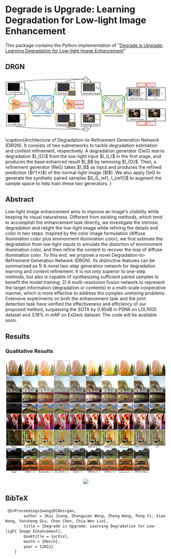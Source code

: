 # Degrade is Upgrade: Learning Degradation for Low-light Image Enhancement

This package contains the Python implementation of "[Degrade is Upgrade: Learning Degradation for Low-light Image Enhancement](https://arxiv.org/pdf/2103.10621.pdf)"

## DRGN
<p align="center">
  <img src="img/framework.png">
</p>
\caption{Architecture of Degradation-to-Refinement Generation Network (DRGN). It consists of two subnetworks to tackle degradation estimation and content refinement, respectively. A degradation generator (DeG) learns degradation $I_{D}$ from the low-light input $I_{L}$ in the first stage, and produces the base enhanced result $I_B$ by removing $I_{D}$. Then, a refinement generator (ReG) takes $I_B$ as input and produces the refined prediction ($I^{*}$) of the normal-light image ($I$). We also apply DeG to generate the synthetic paired samples $[I_{L,ref}, I_{ref}]$ to augment the sample space to help train these two generators.
}

## Abstract
Low-light image enhancement aims to improve an image's visibility while keeping its visual naturalness. Different from existing methods, which tend to accomplish the enhancement task directly, we investigate the intrinsic degradation and relight the low-light image while refining the details and color in two steps. Inspired by the color image formulation (diffuse illumination color plus environment illumination color), we first estimate the degradation from low-light inputs to simulate the distortion of environment illumination color, and then refine the content to recover the loss of diffuse illumination color. To this end, we propose a novel Degradation-to-Refinement Generation Network (DRGN). Its distinctive features can be summarized as 1) A novel two-step generation network for degradation learning and content refinement. It is not only superior to one-step methods, but also is capable of synthesizing sufficient paired samples to benefit the model training; 2) A multi-resolution fusion network to represent the target information (degradation or contents) in a multi-scale cooperative manner, which is more effective to address the complex unmixing problems. Extensive experiments on both the enhancement task and the joint detection task have verified the effectiveness and efficiency of our proposed method, surpassing the SOTA by 0.95dB in PSNR on LOL1000 dataset and 3.18\% in mAP on ExDark dataset. The code will be available soon.

## Results
### Qualitative Results
<p align="center">
  <img src="img/Qualitative Results1.jpg">
</p>
<p align="center">
  <img src="img/Qualitative Results2.png">
</p>

## BibTeX
```
 @InProceedings{wang2018esrgan,
        author = {Kui Jiang, Zhongyuan Wang, Zheng Wang, Peng Yi, Xiao Wang, Yansheng Qiu, Chen Chen, Chia-Wen Lin},
        title = {Degrade is Upgrade: Learning Degradation for Low-light Image Enhancement},
        booktitle = {arXiv},
        month = {March},
        year = {2021}
    }
```

